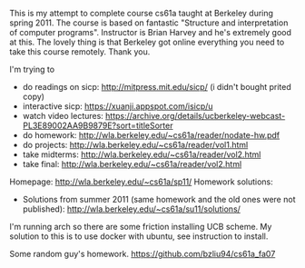 This is my attempt to complete course cs61a taught at Berkeley during spring 2011.
The course is based on fantastic "Structure and interpretation of computer programs".
Instructor is Brian Harvey and he's extremely good at this.
The lovely thing is that Berkeley got online everything you need to take this course remotely. Thank you.

I'm trying to
 - do readings on sicp: http://mitpress.mit.edu/sicp/ (i didn't bought prited copy)
 - interactive sicp: https://xuanji.appspot.com/isicp/u
 - watch video lectures: https://archive.org/details/ucberkeley-webcast-PL3E89002AA9B9879E?sort=titleSorter
 - do homework: http://wla.berkeley.edu/~cs61a/reader/nodate-hw.pdf
 - do projects: http://wla.berkeley.edu/~cs61a/reader/vol1.html
 - take midterms: http://wla.berkeley.edu/~cs61a/reader/vol2.html
 - take final: http://wla.berkeley.edu/~cs61a/reader/vol2.html

Homepage: http://wla.berkeley.edu/~cs61a/sp11/
Homework solutions:
 - Solutions from summer 2011 (same homework and the old ones were not published): http://wla.berkeley.edu/~cs61a/su11/solutions/

I'm running arch so there are some friction installing UCB scheme. My solution to this is to use docker with ubuntu, see instruction to install.

Some random guy's homework.
https://github.com/bzliu94/cs61a_fa07
